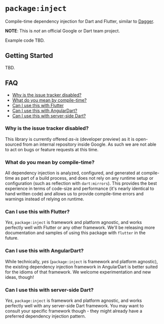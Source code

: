 # `package:inject`

Compile-time dependency injection for Dart and Flutter, similar to [Dagger][].

[Dagger]: https://google.github.io/dagger/

**NOTE**: This is _not_ an official Google or Dart team project.

Example code TBD.

## Getting Started

TBD.

## FAQ

* [Why is the issue tracker disabled?](#why-is-the-issue-tracker-disabled)
* [What do you mean by compile-time?](#what-do-you-mean-by-compile-time)
* [Can I use this with Flutter](#can-i-use-this-with-flutter)
* [Can I use this with AngularDart?](#can-i-use-this-with-angulardart)
* [Can I use this with server-side Dart?](#can-i-use-this-with-server-side-dart)

### Why is the issue tracker disabled?

This library is currently offered _as-is_ (developer preview) as it is
open-sourced from an internal repository inside Google. As such we are not able
to act on bugs or feature requests at this time.

### What do you mean by compile-time?

All dependency injection is analyzed, configured, and generated at compile-time
as part of a build process, and does not rely on any runtime setup or
configuration (such as reflection with `dart:mirrors`). This provides the best
experience in terms of code-size and performance (it's nearly identical to hand
written code) and allows us to provide compile-time errors and warnings instead
of relying on runtime.

### Can I use this with Flutter?

_Yes_, `package:inject` is framework and platform agnostic, and works perfectly
well with Flutter or any other framework. We'll be releasing more
documentation and samples of using this package with `flutter` in the future.

### Can I use this with AngularDart?

While technically, _yes_ (`package:inject` is framework and platform agnostic),
the existing dependency injection framework in AngularDart is better suited for
the idioms of that framework. We welcome experimentation and new ideas, though!

### Can I use this with server-side Dart?

_Yes_, `package:inject` is framework and platform agnostic, and works perfectly
well with any server-side Dart framework. You may want to consult your specific
framework though - they might already have a preferred dependency injection
pattern.
